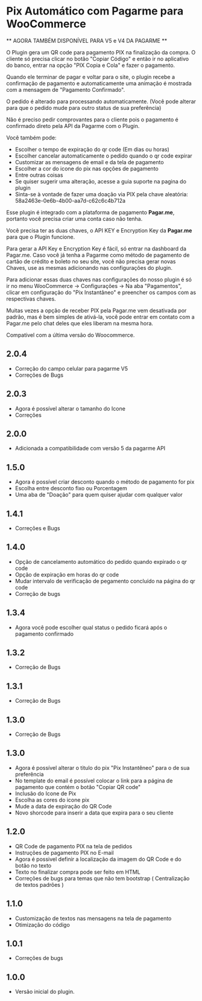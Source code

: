 # Pix Automático com Pagarme para WooCommerce #

** AGORA TAMBÉM DISPONÍVEL PARA V5 e V4 DA PAGARME **

O Plugin gera um QR code para pagamento PIX na finalização da compra. O cliente só precisa clicar no botão "Copiar Código" e então ir no aplicativo do banco, entrar na opção "PIX Copia e Cola" e fazer o pagamento.

Quando ele terminar de pagar e voltar para o site, o plugin recebe a confirmação de pagamento e automaticamente uma animação é mostrada com a mensagem de "Pagamento Confirmado".

O pedido é alterado para processando automaticamente. (Você pode alterar para que o pedido mude para outro status de sua preferência)

Não é preciso pedir comprovantes para o cliente pois o pagamento é confirmado direto pela API da Pagarme com o Plugin.

Você também pode:
* Escolher o tempo de expiração do qr code (Em dias ou horas)
* Escolher cancelar automaticamente o pedido quando o qr code expirar
* Customizar as mensagens de email e da tela de pagamento
* Escolher a cor do icone do pix nas opções de pagamento
* Entre outras coisas
* Se quiser sugerir uma alteração, acesse a guia suporte na pagina do plugin
* Sinta-se à vontade de fazer uma doação via PIX pela chave aleatória: 58a2463e-0e6b-4b00-aa7d-c62c6c4b712a

Esse plugin é integrado com a plataforma de pagamento **Pagar.me**, portanto você precisa criar uma conta caso não tenha.

Você precisa ter as duas chaves, o API KEY e Encryption Key da **Pagar.me** para que o Plugin funcione.

Para gerar a API Key e Encryption Key é fácil, só entrar na dashboard da Pagar.me. Caso você já tenha a Pagarme como método de pagamento de cartão de crédito e boleto no seu site, você não precisa gerar novas Chaves, use as mesmas adicionando nas configurações do plugin.

Para adicionar essas duas chaves nas configurações do nosso plugin é só ir no menu WooCommerce -> Configurações -> Na aba "Pagamentos", clicar em configuração do "Pix Instantâneo" e preencher os campos com as respectivas chaves.

Muitas vezes a opção de receber PIX pela Pagar.me vem desativada por padrão, mas é bem simples de ativá-la, você pode entrar em contato com a Pagar.me pelo chat deles que eles liberam na mesma hora.

Compativel com a última versão do Woocommerce.

## 2.0.4 ##

* Correção do campo celular para pagarme V5
* Correções de Bugs

## 2.0.3 ##

* Agora é possível alterar o tamanho do Icone
* Correções

## 2.0.0 ##

* Adicionada a compatibilidade com versão 5 da pagarme API

## 1.5.0 ##

* Agora é possível criar desconto quando o método de pagamento for pix
* Escolha entre desconto fixo ou Porcentagem
* Uma aba de "Doação" para quem quiser ajudar com qualquer valor

## 1.4.1 ##

* Correções e Bugs

## 1.4.0 ##

* Opção de cancelamento automático do pedido quando expirado o qr code
* Opção de expiração em horas do qr code
* Mudar intervalo de verificação de pegamento concluído na página do qr code
* Correção de bugs

## 1.3.4 ##

* Agora você pode escolher qual status o pedido ficará após o pagamento confirmado

## 1.3.2 ##

* Correção de Bugs

## 1.3.1 ##

* Correção de Bugs

## 1.3.0 ##

* Correção de Bugs

## 1.3.0 ##

* Agora é possível alterar o titulo do pix "Pix Instantêneo" para o de sua preferência
* No template do email é possível colocar o link para a página de pagamento que contém o botão "Copiar QR code"
* Inclusão do Icone de Pix
* Escolha as cores do icone pix
* Mude a data de expiração do QR Code
* Novo shorcode para inserir a data que expira para o seu cliente

## 1.2.0 ##

* QR Code de pagamento PIX na tela de pedidos
* Instruções de pagamento PIX no E-mail
* Agora é possivel definir a localização da imagem do QR Code e do botão no texto
* Texto no finalizar compra pode ser feito em HTML
* Correções de bugs para temas que não tem bootstrap ( Centralização de textos padrões )

## 1.1.0 ##

* Customização de textos nas mensagens na tela de pagamento
* Otimização do código

## 1.0.1 ##

* Correções de bugs

## 1.0.0  ##

* Versão inicial do plugin.
